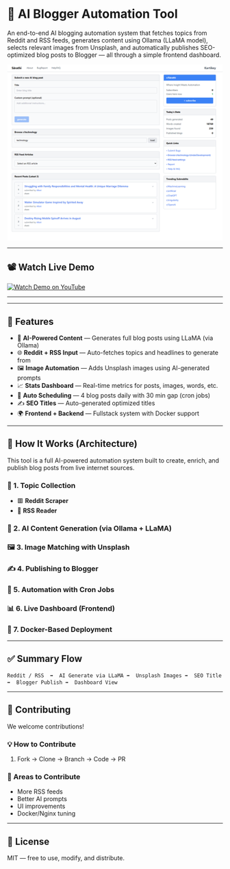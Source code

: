 # 🧠 AI Blogger Automation Tool

An end-to-end AI blogging automation system that fetches topics from Reddit and RSS feeds, generates content using Ollama (LLaMA model), selects relevant images from Unsplash, and automatically publishes SEO-optimized blog posts to Blogger — all through a simple frontend dashboard.

![AI Blogger Automation](./preview.png)

---

## 📽️ Watch Live Demo

[![Watch Demo on YouTube](https://img.youtube.com/vi/m60RXUWmq_Q/hqdefault.jpg)](https://www.youtube.com/watch?v=m60RXUWmq_Q)

---

---

## 🚀 Features

- 🤖 **AI-Powered Content** — Generates full blog posts using LLaMA (via Ollama)
- 🌐 **Reddit + RSS Input** — Auto-fetches topics and headlines to generate from
- 🖼️ **Image Automation** — Adds Unsplash images using AI-generated prompts
- 📈 **Stats Dashboard** — Real-time metrics for posts, images, words, etc.
- 📅 **Auto Scheduling** — 4 blog posts daily with 30 min gap (cron jobs)
- ✍️ **SEO Titles** — Auto-generated optimized titles
- 🌍 **Frontend + Backend** — Fullstack system with Docker support

---

## 🧭 How It Works (Architecture)

This tool is a full AI-powered automation system built to create, enrich, and publish blog posts from live internet sources.

### 🔁 1. Topic Collection
- 🟥 **Reddit Scraper**
- 📰 **RSS Reader**

### 🧠 2. AI Content Generation (via Ollama + LLaMA)
### 🖼️ 3. Image Matching with Unsplash
### ✍️ 4. Publishing to Blogger
### 📅 5. Automation with Cron Jobs
### 📊 6. Live Dashboard (Frontend)
### 🐳 7. Docker-Based Deployment

---

## ✅ Summary Flow

```
Reddit / RSS  ➡️  AI Generate via LLaMA ➡️  Unsplash Images ➡️  SEO Title ➡️  Blogger Publish ➡️  Dashboard View
```

---

## 🤝 Contributing

We welcome contributions!

### 💡 How to Contribute
1. Fork → Clone → Branch → Code → PR

### 📂 Areas to Contribute
- More RSS feeds
- Better AI prompts
- UI improvements
- Docker/Nginx tuning

---

## 📜 License

MIT — free to use, modify, and distribute.

